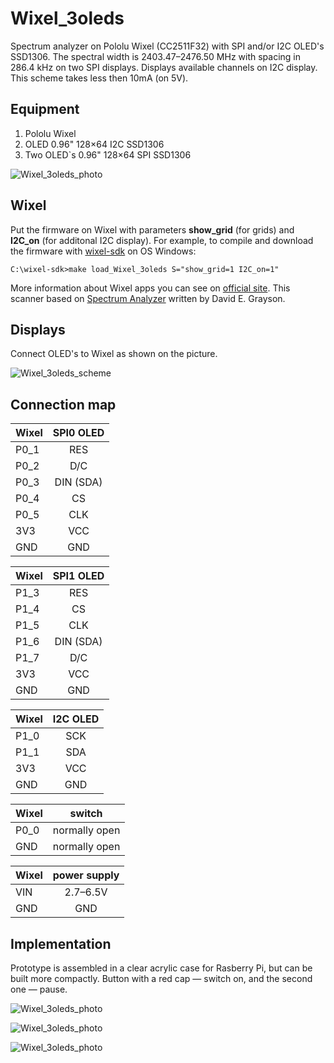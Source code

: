 # Wixel_3oleds

Spectrum analyzer on Pololu Wixel (CC2511F32) with SPI and/or I2C OLED's SSD1306. The spectral width is 2403.47–2476.50 MHz with spacing in 286.4 kHz on two SPI displays. Displays available channels on I2C display. This scheme takes less then 10mA (on 5V).

## Equipment

1. Pololu Wixel
2. OLED 0.96" 128×64 I2C SSD1306
3. Two OLED`s 0.96" 128×64 SPI SSD1306

![Wixel_3oleds_photo](https://github.com/Oestoidea/oled-spectrum-analizer/blob/master/Wixel_3oleds/pics/Wixel_3oleds.png)

## Wixel

Put the firmware on Wixel with parameters __show_grid__ (for grids) and __I2C_on__ (for additonal I2C display). For example, to compile and download the firmware with [wixel-sdk](http://pololu.github.io/wixel-sdk/) on OS Windows:

```
C:\wixel-sdk>make load_Wixel_3oleds S="show_grid=1 I2C_on=1"
```

More information about Wixel apps you can see on [official site](https://www.pololu.com/docs/0J46/10.b). This scanner based on [Spectrum Analyzer](https://github.com/pololu/wixel-sdk/tree/dev/david/analyzer/apps/spectrum_analyzer) written by David E. Grayson.

## Displays

Connect OLED's to Wixel as shown on the picture.

![Wixel_3oleds_scheme](https://github.com/Oestoidea/oled-spectrum-analizer/blob/master/Wixel_3oleds/fritzing-scheme/Wixel_3oleds_bb.png)

## Connection map

| Wixel    | SPI0 OLED     |
| -------- |:-------------:|
| P0_1     | RES           |
| P0_2     | D/C           |
| P0_3     | DIN (SDA)     |
| P0_4     | CS            |
| P0_5     | CLK           |
| 3V3      | VCC           |
| GND      | GND           |

| Wixel    | SPI1 OLED     |
| -------- |:-------------:|
| P1_3     | RES           |
| P1_4     | CS            |
| P1_5     | CLK           |
| P1_6     | DIN (SDA)     |
| P1_7     | D/C           |
| 3V3      | VCC           |
| GND      | GND           |

| Wixel    | I2C OLED      |
| -------- |:-------------:|
| P1_0     | SCK           |
| P1_1     | SDA           |
| 3V3      | VCC           |
| GND      | GND           |

| Wixel    | switch        |
| -------- |:-------------:|
| P0_0     | normally open |
| GND      | normally open |

| Wixel    | power supply  |
| -------- |:-------------:|
| VIN      | 2.7–6.5V      |
| GND      | GND           |

## Implementation

Prototype is assembled in a clear acrylic case for Rasberry Pi, but can be built more compactly. Button with a red cap — switch on, and the second one — pause.

![Wixel_3oleds_photo](https://github.com/Oestoidea/oled-spectrum-analizer/blob/master/Wixel_3oleds/pics/Wixel_3oleds2.png)

![Wixel_3oleds_photo](https://github.com/Oestoidea/oled-spectrum-analizer/blob/master/Wixel_3oleds/pics/Wixel_3oleds3.png)

![Wixel_3oleds_photo](https://github.com/Oestoidea/oled-spectrum-analizer/blob/master/Wixel_3oleds/pics/Wixel_3oleds4.png)
